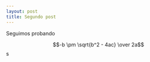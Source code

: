 ```yaml
---
layout: post
title: Segundo post 
---
```


Seguimos probando

$$-b \pm \sqrt{b^2 - 4ac} \over 2a$$
s
